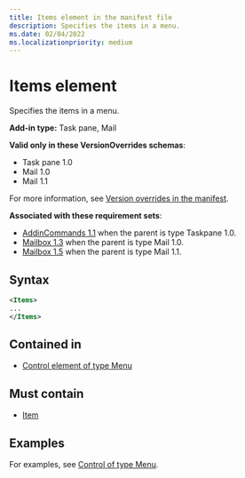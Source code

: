 ```yaml
---
title: Items element in the manifest file
description: Specifies the items in a menu.
ms.date: 02/04/2022
ms.localizationpriority: medium
---
```


# Items element

Specifies the items in a menu.

**Add-in type:** Task pane, Mail

**Valid only in these VersionOverrides schemas**:

- Task pane 1.0
- Mail 1.0
- Mail 1.1

For more information, see [Version overrides in the manifest](/office/dev/add-ins/develop/add-in-manifests#version-overrides-in-the-manifest).

**Associated with these requirement sets**:

- [AddinCommands 1.1](../requirement-sets/common/add-in-commands-requirement-sets.md) when the parent **<VersionOverrides>** is type Taskpane 1.0.
- [Mailbox 1.3](../requirement-sets/outlook/requirement-set-1.3/outlook-requirement-set-1.3.md) when the parent **<VersionOverrides>** is type Mail 1.0.
- [Mailbox 1.5](../requirement-sets/outlook/requirement-set-1.5/outlook-requirement-set-1.5.md) when the parent **<VersionOverrides>** is type Mail 1.1.

## Syntax

```XML
<Items>
...  
</Items>  
```

## Contained in

- [Control element of type Menu](control-menu.md)

## Must contain

- [Item](item.md)

## Examples

For examples, see [Control of type Menu](control-menu.md).